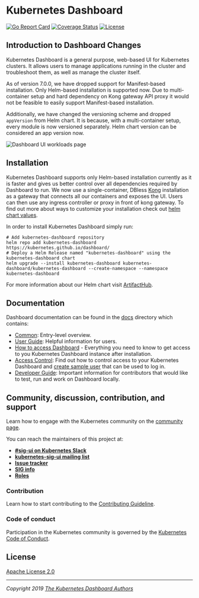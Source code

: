 # Kubernetes Dashboard

[![Go Report Card](https://goreportcard.com/badge/github.com/kubernetes/dashboard)](https://goreportcard.com/report/github.com/kubernetes/dashboard)
[![Coverage Status](https://codecov.io/github/kubernetes/dashboard/coverage.svg?branch=master)](https://codecov.io/github/kubernetes/dashboard?branch=master)
[![License](https://img.shields.io/badge/License-Apache%202.0-blue.svg)](https://github.com/kubernetes/dashboard/blob/master/LICENSE)

## Introduction to Dashboard Changes

Kubernetes Dashboard is a general purpose, web-based UI for Kubernetes clusters. It allows users to manage applications running in the cluster and troubleshoot them, as well as manage the cluster itself.

As of version 7.0.0, we have dropped support for Manifest-based installation. Only Helm-based installation is supported now. Due to multi-container setup and hard dependency on Kong gateway API proxy
it would not be feasible to easily support Manifest-based installation.

Additionally, we have changed the versioning scheme and dropped `appVersion` from Helm chart. It is because, with a multi-container setup, every module is now versioned separately. Helm chart version
can be considered an app version now.

![Dashboard UI workloads page](docs/images/overview.png)

## Installation

Kubernetes Dashboard supports only Helm-based installation currently as it is faster and gives us better control
over all dependencies required by Dashboard to run. We now use a single-container, DBless [Kong](https://hub.docker.com/r/kong/kong-gateway) installation
as a gateway that connects all our containers and exposes the UI. Users can then use any ingress controller or proxy
in front of kong gateway. To find out more about ways to customize your installation check out [helm chart values](charts/kubernetes-dashboard/values.yaml).

In order to install Kubernetes Dashboard simply run:
```console
# Add kubernetes-dashboard repository
helm repo add kubernetes-dashboard https://kubernetes.github.io/dashboard/
# Deploy a Helm Release named "kubernetes-dashboard" using the kubernetes-dashboard chart
helm upgrade --install kubernetes-dashboard kubernetes-dashboard/kubernetes-dashboard --create-namespace --namespace kubernetes-dashboard
```

For more information about our Helm chart visit [ArtifactHub](https://artifacthub.io/packages/helm/k8s-dashboard/kubernetes-dashboard).

## Documentation

Dashboard documentation can be found in the [docs](docs/README.md) directory which contains:

* [Common](docs/common/README.md): Entry-level overview.
* [User Guide](docs/user/README.md): Helpful information for users.
* [How to access Dashboard](docs/user/accessing-dashboard/README.md) - Everything you need to know to get access to you Kubernetes Dashboard instance after installation.
* [Access Control](docs/user/access-control/README.md): Find out how to control access to your Kubernetes Dashboard and [create sample user](docs/user/access-control/creating-sample-user.md) that can be used to log in.
* [Developer Guide](DEVELOPMENT.md): Important information for contributors that would like to test, run and work on Dashboard locally.

## Community, discussion, contribution, and support

Learn how to engage with the Kubernetes community on the [community page](http://kubernetes.io/community/).

You can reach the maintainers of this project at:

* [**#sig-ui on Kubernetes Slack**](https://kubernetes.slack.com)
* [**kubernetes-sig-ui mailing list** ](https://groups.google.com/forum/#!forum/kubernetes-sig-ui)
* [**Issue tracker**](https://github.com/kubernetes/dashboard/issues)
* [**SIG info**](https://github.com/kubernetes/community/tree/master/sig-ui)
* [**Roles**](ROLES.md)

### Contribution

Learn how to start contributing to the [Contributing Guideline](CONTRIBUTING.md).

### Code of conduct

Participation in the Kubernetes community is governed by the [Kubernetes Code of Conduct](code-of-conduct.md).

## License

[Apache License 2.0](https://github.com/kubernetes/dashboard/blob/master/LICENSE)

----
_Copyright 2019 [The Kubernetes Dashboard Authors](https://github.com/kubernetes/dashboard/graphs/contributors)_
